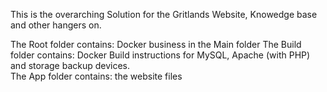This is the overarching Solution for the Gritlands Website, Knowedge base and other hangers on. 

The Root folder contains: Docker business in the Main folder
The Build folder contains: Docker Build instructions for MySQL, Apache (with PHP) and storage backup devices.  
The App folder contains: the website files
